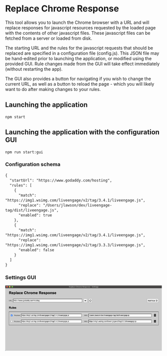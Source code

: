 
# Replace Chrome Response

This tool allows you to launch the Chrome browser with a URL and will replace responses for javascript resources requested by the loaded page with the contents of other javascript files. These javascript files can be fetched from a server or loaded from disk.

The starting URL and the rules for the javascript requests that should be replaced are specified in a configuration file (config.js). This JSON file may be hand-edited prior to launching the application, or modified using the provided GUI. Rule changes made from the GUI will take effect immediately (without restarting the app).

The GUI also provides a button for navigating if you wish to change the current URL, as well as a button to reload the page - which you will likely want to do after making changes to your rules.


## Launching the application

```
npm start
```


## Launching the application with the configuration GUI

```
npm run start:gui
```


### Configuration schema

```
{
  "startUrl": "https://www.godaddy.com/hosting",
  "rules": [
    {
      "match": "https://img1.wsimg.com/liveengage/v2/tag/3.4.1/liveengage.js",
      "replace": "/Users/jlawson/dev/liveengage-tag/dist/liveengage.js",
      "enabled": true
    },
    {
      "match": "https://img1.wsimg.com/liveengage/v2/tag/3.4.1/liveengage.js",
      "replace": "https://img1.wsimg.com/liveengage/v2/tag/3.3.3/liveengage.js",
      "enabled": false
    }
  ]
}
```


### Settings GUI
![alt text](images/settings.png)